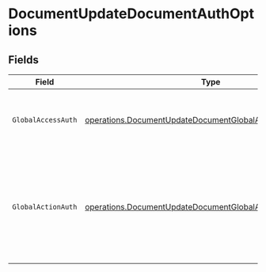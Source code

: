 # DocumentUpdateDocumentAuthOptions


## Fields

| Field                                                                                                                                  | Type                                                                                                                                   | Required                                                                                                                               | Description                                                                                                                            |
| -------------------------------------------------------------------------------------------------------------------------------------- | -------------------------------------------------------------------------------------------------------------------------------------- | -------------------------------------------------------------------------------------------------------------------------------------- | -------------------------------------------------------------------------------------------------------------------------------------- |
| `GlobalAccessAuth`                                                                                                                     | [operations.DocumentUpdateDocumentGlobalAccessAuthResponse](../../models/operations/documentupdatedocumentglobalaccessauthresponse.md) | :heavy_check_mark:                                                                                                                     | The type of authentication required for the recipient to access the document.                                                          |
| `GlobalActionAuth`                                                                                                                     | [operations.DocumentUpdateDocumentGlobalActionAuthResponse](../../models/operations/documentupdatedocumentglobalactionauthresponse.md) | :heavy_check_mark:                                                                                                                     | The type of authentication required for the recipient to sign the document. This field is restricted to Enterprise plan users only.    |